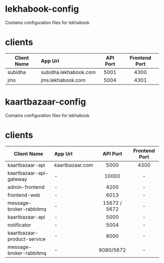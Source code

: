 # lekhabook-config
Contains configuration files for lekhabook

# clients
| Client Name | App Url | API Port | Frontend Port |
| ------------|:--------|:--------:|:-------------:|
|subidha      | subidha.lekhabook.com |         5001 |        4300 |
|jms          | jms.lekhabook.com     |        5004  |      4301 |   



# kaartbazaar-config
Contains configuration files for lekhabook

# clients
| Client Name | App Url | API Port | Frontend Port |
| ------------|:--------|:--------:|:-------------:|
|kaartbazaar-api  | kaartbazaar.com  |         5000 |        4300 |
|kaartbazaar-api-gateway | - | 10000 | - |
|admin-frontend | - | 4200 | - |
|frontend-web | - | 6013 | - |
|message-broker-rabbitmq | - | 15672 / 5672 | - |
|kaartbazaar-api|- | 5000 | - |
|notificator | - | 5004 | - |
|kaartbazaar-product-service | - | 8000 | - |
|message-broker-rabbitmq | - | 8080/5672 | - |
